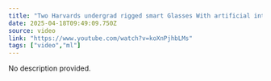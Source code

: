 ```yaml
---
title: "Two Harvards undergrad rigged smart Glasses With artificial intelligence to identify complete strang"
date: 2025-04-18T09:49:09.750Z
source: video
link: "https://www.youtube.com/watch?v=koXnPjhbLMs"
tags: ["video","ml"]
---
```

No description provided.
